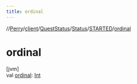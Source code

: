 ```yaml
---
title: ordinal
---
```

//[Perry](../../../../../index.html)/[client](../../../index.html)/[QuestStatus](../../index.html)/[Status](../index.html)/[STARTED](index.html)/[ordinal](ordinal.html)



# ordinal



[jvm]\
val [ordinal](ordinal.html): [Int](https://kotlinlang.org/api/latest/jvm/stdlib/kotlin/-int/index.html)




